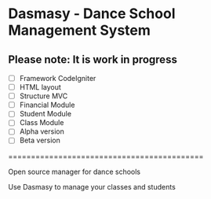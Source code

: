 # Dasmasy - Dance School Management System 

## Please note: It is **work in progress**

- ☐ Framework CodeIgniter
- ☐ HTML layout
- ☐ Structure MVC
- ☐ Financial Module
- ☐ Student Module
- ☐ Class Module
- ☐ Alpha version
- ☐ Beta version

===========================================

Open source manager for dance schools

Use Dasmasy to manage your classes and students
